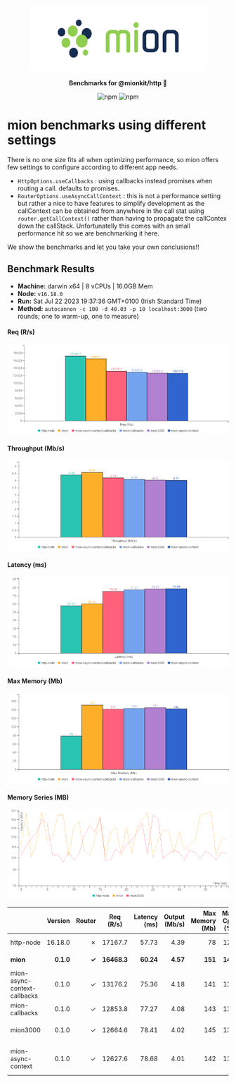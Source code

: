 <p align="center">
  <picture>
    <source media="(prefers-color-scheme: dark)" srcset="./assets/public/logo-dark.svg?raw=true">
    <source media="(prefers-color-scheme: light)" srcset="./assets/public/logo.svg?raw=true">
    <img alt='mion, a mikro kit for Typescript Serverless APIs' src='./assets/public/logo.svg?raw=true' width="403" height="150">
  </picture>
</p>

<p align="center">
  <strong>Benchmarks for  @mionkit/http 🚀</strong><br/>
</p>

<p align=center>
  <img src="https://img.shields.io/badge/code_style-prettier-ff69b4.svg?style=flat-square&maxAge=99999999" alt="npm"  style="max-width:100%;">
  <img src="https://img.shields.io/badge/license-MIT-97ca00.svg?style=flat-square&maxAge=99999999" alt="npm"  style="max-width:100%;">
</p>

# mion benchmarks using different settings

There is no one size fits all when optimizing performance, so mion offers few settings to configure according to different app needs.

- `HttpOptions.useCallbacks` : using callbacks instead promises when routing a call. defaults to promises.
- `RouterOptions.useAsyncCallContext` : this is not a performance setting but rather a nice to have features to simplify development as the callContext can be obtained from anywhere in the call stat using `router.getCallContext()` rather than having to propagate the callContex down the callStack. Unfortunatelly this comes with an small performance hit so we are benchmarking it here.

We show the benchmarks and let you take your own conclusions!!

## Benchmark Results

* __Machine:__ darwin x64 | 8 vCPUs | 16.0GB Mem
* __Node:__ `v16.18.0`
* __Run:__ Sat Jul 22 2023 19:37:36 GMT+0100 (Irish Standard Time)
* __Method:__ `autocannon -c 100 -d 40.03 -p 10 localhost:3000` (two rounds; one to warm-up, one to measure)

#### Req (R/s) 

![benchmarks](assets/public/charts-mion/requests.png)



#### Throughput (Mb/s) 

![benchmarks](assets/public/charts-mion/throughput.png)



#### Latency (ms) 

![benchmarks](assets/public/charts-mion/latency.png)



#### Max Memory (Mb) 

![benchmarks](assets/public/charts-mion/maxMem.png)



#### Memory Series (MB) 

![benchmarks](assets/public/charts-mion/memSeries.png)



|                              | Version   | Router | Req (R/s)   | Latency (ms) | Output (Mb/s) | Max Memory (Mb) | Max Cpu (%) | Validation | Description                                                                                     |
| :--                          | --:       | --:    | :-:         | --:          | --:           | --:             | --:         | :-:        | :--                                                                                             |
| http-node                    | 16.18.0   | ✗      | 17167.7     | 57.73        | 4.39          | 78              | 123         | ✗          | theoretical upper limit in performance.                                                         |
| **mion**                     | **0.1.0** | **✓**  | **16468.3** | **60.24**    | **4.57**      | **151**         | **140**     | **✓**      | **using mion http with promises `HttpOptions.useCallbacks = false`**                            |
| mion-async-context-callbacks | 0.1.0     | ✓      | 13176.2     | 75.36        | 4.18          | 141             | 139         | ✓          | using mion http with callbacks and sync call context `RouterOptions.useAsyncCallContext = true` |
| mion-callbacks               | 0.1.0     | ✓      | 12853.8     | 77.27        | 4.08          | 143             | 137         | ✓          | using mion http with callbacks `HttpOptions.useCallbacks = true`                                |
| mion3000                     | 0.1.0     | ✓      | 12664.6     | 78.41        | 4.02          | 145             | 134         | ✓          | mion with 3000 routes loaded (should have the most memory usage)                                |
| mion-async-context           | 0.1.0     | ✓      | 12627.6     | 78.68        | 4.01          | 142             | 137         | ✓          | using mion http with promises and sync call context `RouterOptions.useAsyncCallContext = true`  |
